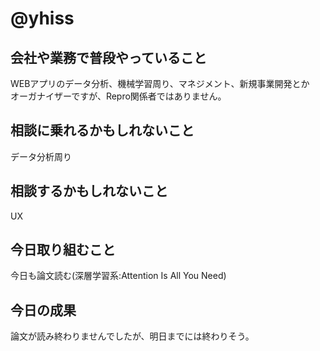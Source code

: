 # @yhiss

## 会社や業務で普段やっていること
WEBアプリのデータ分析、機械学習周り、マネジメント、新規事業開発とか  
オーガナイザーですが、Repro関係者ではありません。  


## 相談に乗れるかもしれないこと
データ分析周り

## 相談するかもしれないこと
UX

## 今日取り組むこと
今日も論文読む(深層学習系:Attention Is All You Need)  

## 今日の成果
論文が読み終わりませんでしたが、明日までには終わりそう。
